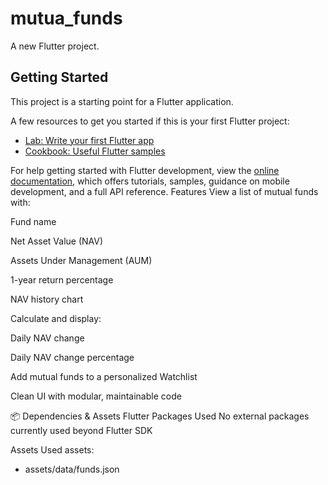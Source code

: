 # mutua_funds

A new Flutter project.

## Getting Started

This project is a starting point for a Flutter application.

A few resources to get you started if this is your first Flutter project:

- [Lab: Write your first Flutter app](https://docs.flutter.dev/get-started/codelab)
- [Cookbook: Useful Flutter samples](https://docs.flutter.dev/cookbook)

For help getting started with Flutter development, view the
[online documentation](https://docs.flutter.dev/), which offers tutorials,
samples, guidance on mobile development, and a full API reference.
 Features
View a list of mutual funds with:

Fund name

Net Asset Value (NAV)

Assets Under Management (AUM)

1-year return percentage

NAV history chart

Calculate and display:

Daily NAV change

Daily NAV change percentage

Add mutual funds to a personalized Watchlist

Clean UI with modular, maintainable code

📦 Dependencies & Assets
Flutter Packages Used
No external packages currently used beyond Flutter SDK


Assets Used
assets:
  - assets/data/funds.json
